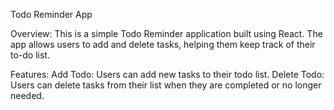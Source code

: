 Todo Reminder App

Overview:
This is a simple Todo Reminder application built using React. The app allows users to add and delete tasks, helping them keep track of their to-do list.

Features:
Add Todo: Users can add new tasks to their todo list.
Delete Todo: Users can delete tasks from their list when they are completed or no longer needed.